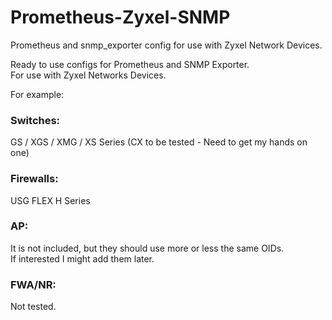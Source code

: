 # Prometheus-Zyxel-SNMP
Prometheus and snmp_exporter config for use with Zyxel Network Devices.

Ready to use configs for Prometheus and SNMP Exporter.  
For use with Zyxel Networks Devices.

For example:  
### Switches:  
GS / XGS / XMG / XS Series (CX to be tested - Need to get my hands on one)

### Firewalls:  
USG FLEX H Series

### AP:  
It is not included, but they should use more or less the same OIDs.  
If interested I might add them later.

### FWA/NR:  
Not tested.
